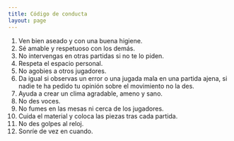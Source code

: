 ```yaml
---
title: Código de conducta
layout: page
---
```


1. Ven bien aseado y con una buena higiene.
2. Sé amable y respetuoso con los demás.
3. No intervengas en otras partidas si no te lo piden.
4. Respeta el espacio personal.
5. No agobies a otros jugadores.
6. Da igual si observas un error o una jugada mala en una partida ajena, si nadie te ha pedido tu opinión sobre el movimiento no la des.
7. Ayuda a crear un clima agradable, ameno y sano.
8. No des voces.
9. No fumes en las mesas ni cerca de los jugadores.
10. Cuida el material y coloca las piezas tras cada partida.
11. No des golpes al reloj.
12. Sonríe de vez en cuando.